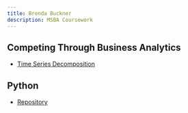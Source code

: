 ```yaml
---
title: Brenda Buckner
description: MSBA Coursework
---
```


## Competing Through Business Analytics

- [Time Series Decomposition](/timeseries/index.md)

## Python

- [Repository](https://github.com/brendabuckner/Sample)

